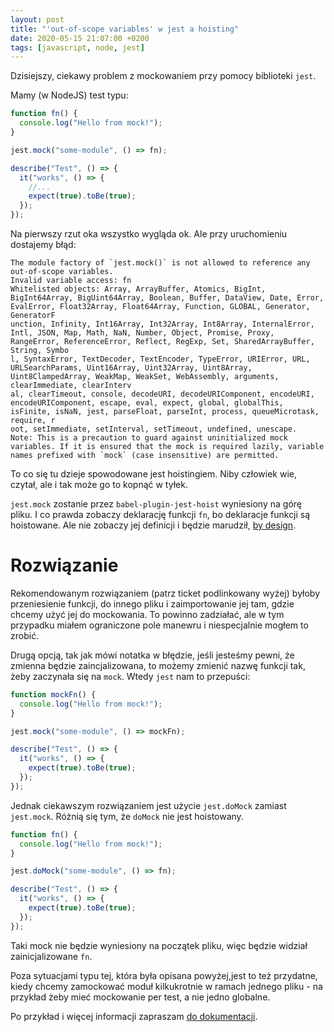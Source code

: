 ```yaml
---
layout: post
title: "'out-of-scope variables' w jest a hoisting"
date: 2020-05-15 21:07:00 +0200
tags: [javascript, node, jest]
---
```


Dzisiejszy, ciekawy problem z mockowaniem przy pomocy biblioteki `jest`.

Mamy (w NodeJS) test typu:

```javascript
function fn() {
  console.log("Hello from mock!");
}

jest.mock("some-module", () => fn);

describe("Test", () => {
  it("works", () => {
    //...
    expect(true).toBe(true);
  });
});
```

Na pierwszy rzut oka wszystko wygląda ok. Ale przy uruchomieniu dostajemy błąd:

```
The module factory of `jest.mock()` is not allowed to reference any out-of-scope variables.
Invalid variable access: fn
Whitelisted objects: Array, ArrayBuffer, Atomics, BigInt, BigInt64Array, BigUint64Array, Boolean, Buffer, DataView, Date, Error, EvalError, Float32Array, Float64Array, Function, GLOBAL, Generator, GeneratorF
unction, Infinity, Int16Array, Int32Array, Int8Array, InternalError, Intl, JSON, Map, Math, NaN, Number, Object, Promise, Proxy, RangeError, ReferenceError, Reflect, RegExp, Set, SharedArrayBuffer, String, Symbo
l, SyntaxError, TextDecoder, TextEncoder, TypeError, URIError, URL, URLSearchParams, Uint16Array, Uint32Array, Uint8Array, Uint8ClampedArray, WeakMap, WeakSet, WebAssembly, arguments, clearImmediate, clearInterv
al, clearTimeout, console, decodeURI, decodeURIComponent, encodeURI, encodeURIComponent, escape, eval, expect, global, globalThis, isFinite, isNaN, jest, parseFloat, parseInt, process, queueMicrotask, require, r
oot, setImmediate, setInterval, setTimeout, undefined, unescape.
Note: This is a precaution to guard against uninitialized mock variables. If it is ensured that the mock is required lazily, variable names prefixed with `mock` (case insensitive) are permitted.
```

To co się tu dzieje spowodowane jest hoistingiem. Niby człowiek wie, czytał, ale i tak może go to kopnąć w tyłek.

`jest.mock` zostanie przez `babel-plugin-jest-hoist` wyniesiony na górę pliku. I co prawda zobaczy deklarację funkcji `fn`, bo deklaracje funkcji są hoistowane. Ale nie zobaczy jej definicji i będzie marudził, [by design](https://github.com/facebook/jest/issues/9730).

# Rozwiązanie

Rekomendowanym rozwiązaniem (patrz ticket podlinkowany wyżej) byłoby przeniesienie funkcji, do innego pliku i zaimportowanie jej tam, gdzie chcemy użyć jej do mockowania. To powinno zadziałać, ale w tym przypadku miałem ograniczone pole manewru i niespecjalnie mogłem to zrobić.

Drugą opcją, tak jak mówi notatka w błędzie, jeśli jesteśmy pewni, że zmienna będzie zaincjalizowana, to możemy zmienić nazwę funkcji tak, żeby zaczynała się na `mock`. Wtedy `jest` nam to przepuści:

```javascript
function mockFn() {
  console.log("Hello from mock!");
}

jest.mock("some-module", () => mockFn);

describe("Test", () => {
  it("works", () => {
    expect(true).toBe(true);
  });
});
```

Jednak ciekawszym rozwiązaniem jest użycie `jest.doMock` zamiast `jest.mock`. Różnią się tym, że `doMock` nie jest hoistowany.

```javascript
function fn() {
  console.log("Hello from mock!");
}

jest.doMock("some-module", () => fn);

describe("Test", () => {
  it("works", () => {
    expect(true).toBe(true);
  });
});
```

Taki mock nie będzie wyniesiony na początek pliku, więc będzie widział zainicjalizowane `fn`.

Poza sytuacjami typu tej, która była opisana powyżej,jest to też przydatne, kiedy chcemy zamockować moduł kilkukrotnie w ramach jednego pliku - na przykład żeby mieć mockowanie per test, a nie jedno globalne.

Po przykład i więcej informacji zapraszam [do dokumentacji](https://jestjs.io/docs/en/jest-object#jestdomockmodulename-factory-options).
